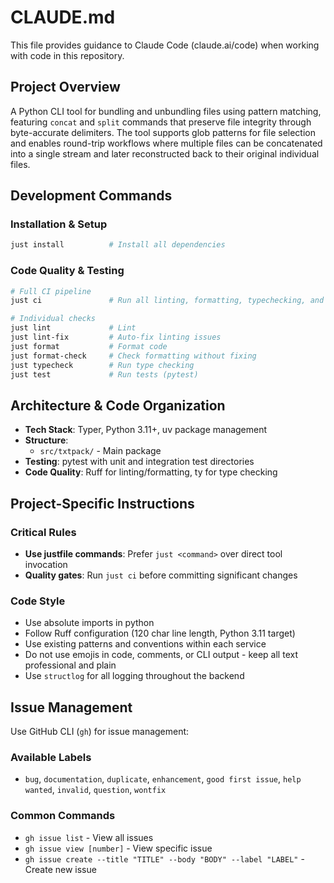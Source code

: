 # CLAUDE.md

This file provides guidance to Claude Code (claude.ai/code) when working with code in this repository.

## Project Overview

A Python CLI tool for bundling and unbundling files using pattern matching,
featuring `concat` and `split` commands that preserve file integrity through byte-accurate delimiters.
The tool supports glob patterns for file selection and enables round-trip
workflows where multiple files can be concatenated into a single stream
and later reconstructed back to their original individual files.

## Development Commands

### Installation & Setup
```bash
just install          # Install all dependencies
```

### Code Quality & Testing
```bash
# Full CI pipeline
just ci               # Run all linting, formatting, typechecking, and tests

# Individual checks
just lint             # Lint
just lint-fix         # Auto-fix linting issues
just format           # Format code
just format-check     # Check formatting without fixing
just typecheck        # Run type checking
just test             # Run tests (pytest)
```
## Architecture & Code Organization

- **Tech Stack**: Typer, Python 3.11+, uv package management
- **Structure**:
  - `src/txtpack/` - Main package
- **Testing**: pytest with unit and integration test directories
- **Code Quality**: Ruff for linting/formatting, ty for type checking

## Project-Specific Instructions

### Critical Rules
- **Use justfile commands**: Prefer `just <command>` over direct tool invocation
- **Quality gates**: Run `just ci` before committing significant changes


### Code Style
- Use absolute imports in python
- Follow Ruff configuration (120 char line length, Python 3.11 target)
- Use existing patterns and conventions within each service
- Do not use emojis in code, comments, or CLI output - keep all text professional and plain
- Use `structlog` for all logging throughout the backend

## Issue Management

Use GitHub CLI (`gh`) for issue management:

### Available Labels
- `bug`, `documentation`, `duplicate`, `enhancement`, `good first issue`, `help wanted`, `invalid`, `question`, `wontfix`

### Common Commands
- `gh issue list` - View all issues
- `gh issue view [number]` - View specific issue
- `gh issue create --title "TITLE" --body "BODY" --label "LABEL"` - Create new issue
